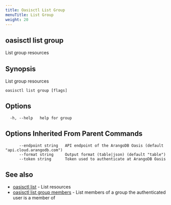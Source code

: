 ```yaml
---
title: Oasisctl List Group
menuTitle: List Group
weight: 20
---
```

## oasisctl list group

List group resources

## Synopsis
List group resources

```
oasisctl list group [flags]
```

## Options
```
  -h, --help   help for group
```

## Options Inherited From Parent Commands
```
      --endpoint string   API endpoint of the ArangoDB Oasis (default "api.cloud.arangodb.com")
      --format string     Output format (table|json) (default "table")
      --token string      Token used to authenticate at ArangoDB Oasis
```

## See also
* [oasisctl list](_index.md)	 - List resources
* [oasisctl list group members](list-group-members.md)	 - List members of a group the authenticated user is a member of

